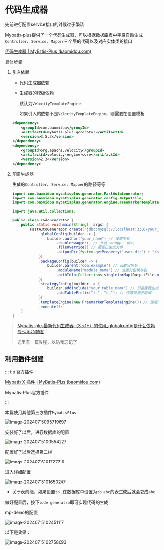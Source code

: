 # 代码生成器

先前进行配置service接口的时候过于繁琐

Mybatis-plus提供了一个代码生成器，可以根据数据库表中字段自动生成`Controller`、`Service`、`Mapper`三个层的代码以及对应实体类的接口

[代码生成器 | MyBatis-Plus (baomidou.com)](https://baomidou.com/guides/new-code-generator/)

具体步骤

1. 引入依赖

   - 代码生成器依赖

   - 生成器的模板依赖

     默认为`VelocityTemplateEngine`

     如果引入的依赖不是`VelocityTemplateEngine`，则需要在设置模板

   ```xml
   <dependency>
       <groupId>com.baomidou</groupId>
       <artifactId>mybatis-plus-generator</artifactId>
       <version>3.5.3</version>
   </dependency>
   <dependency>
       <groupId>org.apache.velocity</groupId>
       <artifactId>velocity-engine-core</artifactId>
       <version>2.3</version>
   </dependency>
   ```

   

2. 配置生成器

   生成的`Controller`、`Service`、`Mapper`的路径等等

   ```java
   import com.baomidou.mybatisplus.generator.FastAutoGenerator;
   import com.baomidou.mybatisplus.generator.config.OutputFile;
   import com.baomidou.mybatisplus.generator.engine.FreemarkerTemplateEngine;
   
   import java.util.Collections;
   
   public class CodeGenerator {
       public static void main(String[] args) {
           FastAutoGenerator.create("jdbc:mysql://localhost:3306/your_database?useUnicode=true&useSSL=false&characterEncoding=utf8", "root", "password")
               .globalConfig(builder -> {
                   builder.author("your_name") // 设置作者
                       .enableSwagger() // 开启 swagger 模式
                       .fileOverride() // 覆盖已生成文件
                       .outputDir(System.getProperty("user.dir") + "/src/main/java"); // 指定输出目录
               })
               .packageConfig(builder -> {
                   builder.parent("com.example") // 设置父包名
                       .moduleName("module_name") // 设置父包模块名
                       .pathInfo(Collections.singletonMap(OutputFile.mapperXml, System.getProperty("user.dir") + "/src/main/resources/mapper")); // 设置mapperXml生成路径
               })
               .strategyConfig(builder -> {
                   builder.addInclude("your_table_name") // 设置需要生成的表名
                       .addTablePrefix("t_", "c_"); // 设置过滤表前缀
               })
               .templateEngine(new FreemarkerTemplateEngine()) // 使用Freemarker引擎模板，默认的是Velocity引擎模板
               .execute();
       }
   }
   ```

> [Mybatis-plus最新代码生成器（3.5.1+）的使用_globalconfig是什么依赖的-CSDN博客](https://blog.csdn.net/qq_42682745/article/details/120626012)
>
> 这里有一篇教程，以防我忘记了

## 利用插件创建

::: tip  官方插件 

[Mybatis X 插件 | MyBatis-Plus (baomidou.com)](https://baomidou.com/guides/mybatis-x/)

Mybatis-Plus官方插件 

:::

本篇使用其他第三方插件`MybatisPlus`

![image-20240715095719697](https://yee-1312555989.cos.ap-guangzhou.myqcloud.com//blog202407150957950.webp)

安装好了以后，进行数据库的配置

![image-20240715100554227](https://yee-1312555989.cos.ap-guangzhou.myqcloud.com//blog202407151005569.webp)

配置好了以后选择第二栏

![image-20240715101727716](https://yee-1312555989.cos.ap-guangzhou.myqcloud.com//blog202407151017820.webp)



进入详细配置

![image-20240715101650247](https://yee-1312555989.cos.ap-guangzhou.myqcloud.com//blog202407151016454.webp)

- 关于表前缀，如果设置`tb_`,在数据库中设置为`tb_abc`的表生成后就会变成`abc`

做好配置后，按下`code generatro`即可实现代码的生成

mp-demo的配置

![image-20240715102451117](https://yee-1312555989.cos.ap-guangzhou.myqcloud.com//blog202407151024290.webp)

以下是效果：

![image-20240715102758093](https://yee-1312555989.cos.ap-guangzhou.myqcloud.com//blog202407151027329.webp)